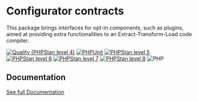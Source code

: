 Configurator contracts
===

This package brings interfaces for opt-in components, such as plugins, aimed at providing extra functionalities to an Extract-Transform-Load code compiler.


[![Quality (PHPStan level 4)](https://github.com/php-etl/configurator-contracts/actions/workflows/quality.yaml/badge.svg)](https://github.com/php-etl/configurator-contracts/actions/workflows/quality.yaml)
[![PHPUnit](https://github.com/php-etl/configurator-contracts/actions/workflows/phpunit.yaml/badge.svg)](https://github.com/php-etl/configurator-contracts/actions/workflows/phpunit.yaml)
[![PHPStan level 5](https://github.com/php-etl/configurator-contracts/actions/workflows/phpstan-5.yaml/badge.svg)](https://github.com/php-etl/configurator-contracts/actions/workflows/phpstan-5.yaml)
[![PHPStan level 6](https://github.com/php-etl/configurator-contracts/actions/workflows/phpstan-6.yaml/badge.svg)](https://github.com/php-etl/configurator-contracts/actions/workflows/phpstan-6.yaml)
[![PHPStan level 7](https://github.com/php-etl/configurator-contracts/actions/workflows/phpstan-7.yaml/badge.svg)](https://github.com/php-etl/configurator-contracts/actions/workflows/phpstan-7.yaml)
[![PHPStan level 8](https://github.com/php-etl/configurator-contracts/actions/workflows/phpstan-8.yaml/badge.svg)](https://github.com/php-etl/configurator-contracts/actions/workflows/phpstan-8.yaml)
![PHP](https://img.shields.io/packagist/php-v/php-etl/configurator-contracts)

Documentation
---

[See full Documentation](https://php-etl.github.io/documentation)

